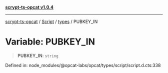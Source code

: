 [**scrypt-ts-opcat v1.0.4**](../../../../../README.md)

***

[scrypt-ts-opcat](../../../../../README.md) / [Script](../../../README.md) / [types](../README.md) / PUBKEY\_IN

# Variable: PUBKEY\_IN

> **PUBKEY\_IN**: `string`

Defined in: node\_modules/@opcat-labs/opcat/types/script/script.d.cts:338

